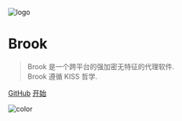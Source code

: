 ![logo](https://txthinking.github.io/brook/_static/brook.png)

# Brook

> Brook 是一个跨平台的强加密无特征的代理软件.<br/>
> Brook 遵循 KISS 哲学.

[GitHub](https://github.com/txthinking/brook)
[开始](#什么是cli和gui)

![color](#ffffff)
